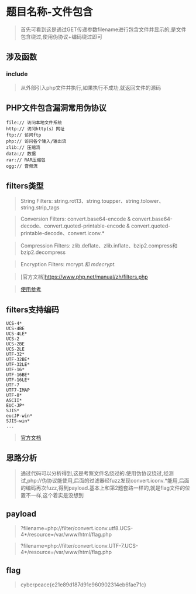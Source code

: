 # 题目名称-文件包含

> 首先可看到这是通过GET传递参数filename进行包含文件并显示的,是文件包含绕过,使用伪协议+编码绕过即可

## 涉及函数

### include

> 从外部引入php文件并执行,如果执行不成功,就返回文件的源码

## PHP文件包含漏洞常用伪协议

```
file:// 访问本地文件系统
http:// 访问http(s）网址
ftp:// 访问ftp
php:// 访问各个输入/输出流
zlib:// 压缩流
data:// 数据
rar:// RAR压缩包
ogg:// 音频流
```

## filters类型

> String Filters: string.rot13、string.toupper、string.tolower、string.strip_tags

> Conversion Filters: convert.base64-encode & convert.base64-decode、convert.quoted-printable-encode & convert.quoted-printable-decode、convert.iconv.*

> Compression Filters: zlib.deflate、zlib.inflate、bzip2.compress和bzip2.decompress

> Encryption Filters: mcrypt.*和 mdecrypt.*

> [官方文档]https://www.php.net/manual/zh/filters.php

> [使用参考](https://blog.csdn.net/qq_44657899/article/details/109300335)

## filters支持编码

```
UCS-4*
UCS-4BE
UCS-4LE*
UCS-2
UCS-2BE
UCS-2LE
UTF-32*
UTF-32BE*
UTF-32LE*
UTF-16*
UTF-16BE*
UTF-16LE*
UTF-7
UTF7-IMAP
UTF-8*
ASCII*
EUC-JP*
SJIS*
eucJP-win*
SJIS-win*
...
```

> [官方文档](https://www.php.net/manual/zh/mbstring.supported-encodings.php)

## 思路分析

> 通过代码可以分析得到,这是考察文件名绕过的.使用伪协议绕过,经测试,php://伪协议能使用,后面的过滤器经fuzz发现convert.iconv.*能用,后面的编码再次fuzz,得到payload.基本上和第2题套路一样的,就是flag文件的位置不一样,这个着实是没想到

## payload

> ?filename=php://filter/convert.iconv.utf8.UCS-4*/resource=/var/www/html/flag.php

> ?filename=php://filter/convert.iconv.UTF-7.UCS-4*/resource=/var/www/html/flag.php
> 
## flag

> cyberpeace{e21e89d187d91e960902314eb6fae71c}